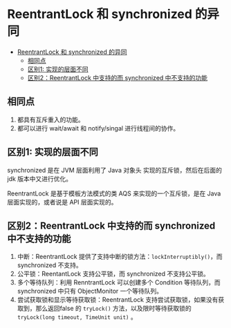 # ReentrantLock 和 synchronized 的异同

<!-- TOC -->

- [ReentrantLock 和 synchronized 的异同](#reentrantlock和synchronized的异同)
    - [相同点](#相同点)
    - [区别1: 实现的层面不同](#区别1实现的层面不同)
    - [区别2：ReentrantLock 中支持的而 synchronized 中不支持的功能](#区别2：reentrantlock中支持的而synchronized中不支持的功能)

<!-- /TOC -->

## 相同点

1. 都具有互斥重入的功能。
2. 都可以进行 wait/await 和 notify/singal 进行线程间的协作。

## 区别1: 实现的层面不同

synchronized 是在 JVM 层面利用了 Java 对象头 实现的互斥锁，然后在后面的 jdk 版本中又进行优化。

ReentrantLock 是基于模板方法模式的类 AQS 来实现的一个互斥锁，是在 Java 层面实现的，或者说是 API 层面实现的。

## 区别2：ReentrantLock 中支持的而 synchronized 中不支持的功能

1. 中断：ReentrantLock 提供了支持中断的锁方法：`lockInterruptibly()`，而 synchronized 不支持。
2. 公平锁：ReentantLock 支持公平锁，而 synchronized 不支持公平锁。
3. 多个等待队列：利用 RenntrantLock 可以创建多个 Condition 等待队列，而 synchronized 中只有 ObjectMonitor 一个等待队列。
4. 尝试获取锁和显示等待获取锁：ReentrantLock 支持尝试获取锁，如果没有获取到，那么返回false 的 `tryLock()` 方法，以及限时等待获取锁的 `tryLock(long timeout, TimeUnit unit)` 。
